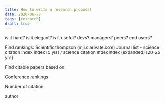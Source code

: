 ```yaml
---
title: How to write a research proposal
date: 2020-06-27
tags: [research]
draft: true
---
```


is it hard?
is it elegant?
is it useful?
 devs?
 managers?
 peers?
 end users?


Find rankings:
Scientific thompson (mjl.clarivate.com) 
Journal list - science citation index index [5 yrs] / science citation index index (expanded) [20-25 yrs]


Find citable papers based on:

Conference rankings


Number of citation


author



